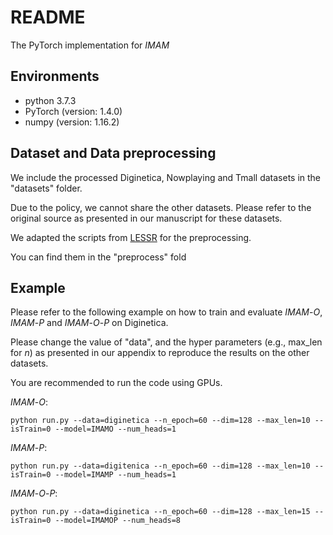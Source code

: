 # README
The PyTorch implementation for $IMAM$

## Environments

- python 3.7.3
- PyTorch (version: 1.4.0)
- numpy (version: 1.16.2)

## Dataset and Data preprocessing

We include the processed Diginetica, Nowplaying and Tmall datasets in the "datasets" folder.

Due to the policy, we cannot share the other datasets. Please refer to the original source as presented in our manuscript for these datasets.

We adapted the scripts from [LESSR](https://github.com/twchen/lessr) for the preprocessing. 

You can find them in the "preprocess" fold

## Example
Please refer to the following example on how to train and evaluate $IMAM\text{-}O$, $IMAM\text{-}P$ and $IMAM\text{-}O\text{-}P$ on Diginetica. 

Please change the value of "data", and the hyper parameters (e.g., max_len for $n$) as presented in our appendix to reproduce the results on the other datasets.

You are recommended to run the code using GPUs.

$IMAM\text{-}O$:

```
python run.py --data=diginetica --n_epoch=60 --dim=128 --max_len=10 --isTrain=0 --model=IMAMO --num_heads=1
```

$IMAM\text{-}P$:

```
python run.py --data=digitenica --n_epoch=60 --dim=128 --max_len=10 --isTrain=0 --model=IMAMP --num_heads=1
```

$IMAM\text{-}O\text{-}P$:

```
python run.py --data=diginetica --n_epoch=60 --dim=128 --max_len=15 --isTrain=0 --model=IMAMOP --num_heads=8
```
